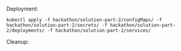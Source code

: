 
Deployment:

```
kubectl apply -f hackathon/solution-part-2/configMaps/ -f hackathon/solution-part-2/secrets/ -f hackathon/solution-part-2/deployments/ -f hackathon/solution-part-2/services/
```

Cleanup:

